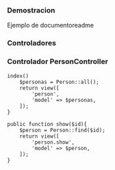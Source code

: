 ### Demostracion
Ejemplo de documentoreadme

### Controladores

### Controlador PersonController

    index()
        $personas = Person::all();
        return view([
            'person',
            'model' => $personas,
        ]);
    }

    public function show($id){
        $person = Person::find($id);
        return view([
            'person.show',
            'model' => $person,
        ]);
    }

